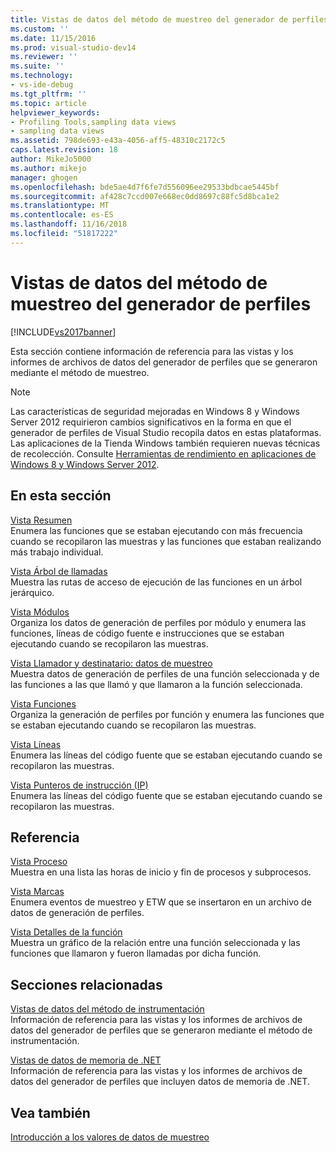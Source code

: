 ```yaml
---
title: Vistas de datos del método de muestreo del generador de perfiles | Microsoft Docs
ms.custom: ''
ms.date: 11/15/2016
ms.prod: visual-studio-dev14
ms.reviewer: ''
ms.suite: ''
ms.technology:
- vs-ide-debug
ms.tgt_pltfrm: ''
ms.topic: article
helpviewer_keywords:
- Profiling Tools,sampling data views
- sampling data views
ms.assetid: 798de693-e43a-4056-aff5-48310c2172c5
caps.latest.revision: 18
author: MikeJo5000
ms.author: mikejo
manager: ghogen
ms.openlocfilehash: bde5ae4d7f6fe7d556096ee29533bdbcae5445bf
ms.sourcegitcommit: af428c7ccd007e668ec0dd8697c88fc5d8bca1e2
ms.translationtype: MT
ms.contentlocale: es-ES
ms.lasthandoff: 11/16/2018
ms.locfileid: "51817222"
---
```

# <a name="profiler-sampling-method-data-views"></a>Vistas de datos del método de muestreo del generador de perfiles
[!INCLUDE[vs2017banner](../includes/vs2017banner.md)]

Esta sección contiene información de referencia para las vistas y los informes de archivos de datos del generador de perfiles que se generaron mediante el método de muestreo.  
  
> [!NOTE]
>  Las características de seguridad mejoradas en Windows 8 y Windows Server 2012 requirieron cambios significativos en la forma en que el generador de perfiles de Visual Studio recopila datos en estas plataformas. Las aplicaciones de la Tienda Windows también requieren nuevas técnicas de recolección. Consulte [Herramientas de rendimiento en aplicaciones de Windows 8 y Windows Server 2012](../profiling/performance-tools-on-windows-8-and-windows-server-2012-applications.md).  
  
## <a name="in-this-section"></a>En esta sección  
 [Vista Resumen](../profiling/summary-view-sampling-data.md)  
 Enumera las funciones que se estaban ejecutando con más frecuencia cuando se recopilaron las muestras y las funciones que estaban realizando más trabajo individual.  
  
 [Vista Árbol de llamadas](../profiling/call-tree-view-sampling-data.md)  
 Muestra las rutas de acceso de ejecución de las funciones en un árbol jerárquico.  
  
 [Vista Módulos](../profiling/modules-view-sampling-data.md)  
 Organiza los datos de generación de perfiles por módulo y enumera las funciones, líneas de código fuente e instrucciones que se estaban ejecutando cuando se recopilaron las muestras.  
  
 [Vista Llamador y destinatario: datos de muestreo](../profiling/caller-callee-view-sampling-data.md)  
 Muestra datos de generación de perfiles de una función seleccionada y de las funciones a las que llamó y que llamaron a la función seleccionada.  
  
 [Vista Funciones](../profiling/functions-view-sampling-data.md)  
 Organiza la generación de perfiles por función y enumera las funciones que se estaban ejecutando cuando se recopilaron las muestras.  
  
 [Vista Líneas](../profiling/lines-view-sampling-data.md)  
 Enumera las líneas del código fuente que se estaban ejecutando cuando se recopilaron las muestras.  
  
 [Vista Punteros de instrucción (IP)](../profiling/instruction-pointers-ips-view-sampling-data.md)  
 Enumera las líneas del código fuente que se estaban ejecutando cuando se recopilaron las muestras.  
  
## <a name="reference"></a>Referencia  
 [Vista Proceso](../profiling/process-view.md)  
 Muestra en una lista las horas de inicio y fin de procesos y subprocesos.  
  
 [Vista Marcas](../profiling/marks-view.md)  
 Enumera eventos de muestreo y ETW que se insertaron en un archivo de datos de generación de perfiles.  
  
 [Vista Detalles de la función](../profiling/function-details-view.md)  
 Muestra un gráfico de la relación entre una función seleccionada y las funciones que llamaron y fueron llamadas por dicha función.  
  
## <a name="related-sections"></a>Secciones relacionadas  
 [Vistas de datos del método de instrumentación](../profiling/instrumentation-method-data-views.md)  
 Información de referencia para las vistas y los informes de archivos de datos del generador de perfiles que se generaron mediante el método de instrumentación.  
  
 [Vistas de datos de memoria de .NET](../profiling/dotnet-memory-data-views.md)  
 Información de referencia para las vistas y los informes de archivos de datos del generador de perfiles que incluyen datos de memoria de .NET.  
  
## <a name="see-also"></a>Vea también  
 [Introducción a los valores de datos de muestreo](../profiling/understanding-sampling-data-values.md)



